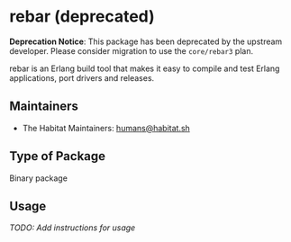 # rebar (deprecated)

**Deprecation Notice**: This package has been deprecated by the upstream developer. Please consider migration to use the `core/rebar3` plan.

rebar is an Erlang build tool that makes it easy to compile and test Erlang applications, port drivers and releases.

## Maintainers

* The Habitat Maintainers: <humans@habitat.sh>

## Type of Package

Binary package

## Usage

*TODO: Add instructions for usage*
